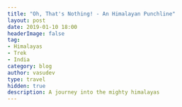 ```yaml
---
title: "Oh, That's Nothing! - An Himalayan Punchline"
layout: post
date: 2019-01-10 18:00
headerImage: false
tag:
- Himalayas
- Trek
- India
category: blog
author: vasudev
type: travel
hidden: true
description: A journey into the mighty himalayas
---
```


